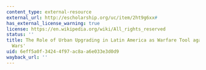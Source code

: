 ```yaml
---
content_type: external-resource
external_url: http://escholarship.org/uc/item/2ht9g6xx#
has_external_license_warning: true
license: https://en.wikipedia.org/wiki/All_rights_reserved
status: ''
title: The Role of Urban Upgrading in Latin America as Warfare Tool against the 'Slums
  Wars'
uid: 6eff5a0f-3424-4f97-ac8a-a6e033e3d0d9
wayback_url: ''
---
```

